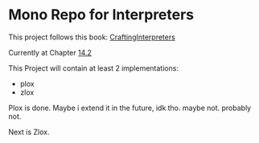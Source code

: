 # Mono Repo for Interpreters

This project follows this book: [CraftingInterpreters](https://craftinginterpreters.com/index.html)

Currently at Chapter [14.2](https://craftinginterpreters.com/chunks-of-bytecode.html#getting-started)

This Project will contain at least 2 implementations:

- plox
- zlox

Plox is done. Maybe i extend it in the future, idk tho. maybe not. probably not.

Next is Zlox.

